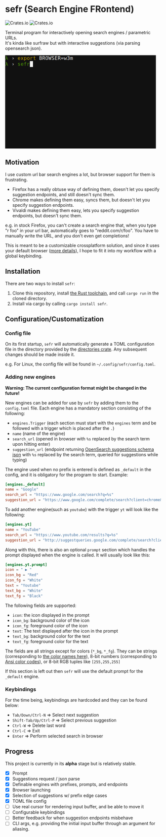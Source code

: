 # sefr (Search Engine FRontend)

![Crates.io](https://img.shields.io/crates/v/sefr.svg) ![Crates.io](https://img.shields.io/crates/d/sefr.svg)

Terminal program for interactively opening search engines / parametric URLs.  
It's kinda like surfraw but with interactive suggestions (via parsing opensearch json).

![](https://github.com/efskap/sefr/raw/master/demo.gif "demo gif")

## Motivation

I use custom url bar search engines a lot, but browser support for them is frustrating.

 - Firefox has a really obtuse way of defining them, doesn't let you specify suggestion endpoints, and still doesn't sync them.
 - Chrome makes defining them easy, syncs them, but doesn't let you specify suggestion endpoints.
 - Vivaldi makes defining them easy, lets you specify suggestion endpoints, but doesn't sync them.

e.g. in stock Firefox, you can't create a search engine that, when you type "r foo" in your url bar, automatically goes to "reddit.com/r/foo".
You have to manually write the URL, and you don't even get completions!

This is meant to be a customizable crossplatform solution, and since it uses your default browser ([more details](https://github.com/amodm/webbrowser-rs#examples)), I hope to fit it into my workflow with a global keybinding.

## Installation

There are two ways to install `sefr`:
1. Clone this repository, install [the Rust toolchain](https://rustup.rs/), and call `cargo run` in the cloned directory.
2. Install via cargo by calling `cargo install sefr`.


## Configuration/Customatization

### Config file
On its first startup, `sefr` will automatically generate a TOML configuration file in the directory provided by the [directories crate](https://crates.io/crates/directories). Any subsequent changes should be made inside it.

e.g. For Linux, the config file will be found in `~/.config/sefr/config.toml`.

### Adding new engines
__Warning: The current configuration format might be changed in the future!__

New engines can be added for use by `sefr` by adding them to the `config.toml` file. Each engine has a mandatory section consisting of the following:

- `engines.Trigger` (each section must start with the `engines` term and be followed with a trigger which is placed after the `.`)
- `name` (name of the engine)
- `search_url` (opened in browser with `%s` replaced by the search term upon hitting enter)
- `suggestion_url` (endpoint returning [OpenSearch suggestions schema json](http://www.opensearch.org/Specifications/OpenSearch/Extensions/Suggestions) with `%s` replaced by the search term, queried for suggestions while typing)

The engine used when no prefix is entered is defined as `_default` in the config, and it is obligatory for the program to start. Example:

```toml
[engines._default]
name = "Google"
search_url = "https://www.google.com/search?q=%s"
suggestion_url = "https://www.google.com/complete/search?client=chrome&q=%s"
```

To add another engine(such as `youtube`) with the trigger `yt` will look like the following:
```toml
[engines.yt]
name = "YouTube"
search_url = "https://www.youtube.com/results?q=%s"
suggestion_url = "http://suggestqueries.google.com/complete/search?client=firefox&ds=yt&q=%s"
```

Along with this, there is also an optional `prompt` section which handles the prompt displayed when the engine is called. It will usually look like this:
```toml
[engines.yt.prompt]
icon = " ▶ "
icon_bg = "Red"
icon_fg = "White"
text = "Youtube"
text_bg = "White"
text_fg = "Black"
```

The following fields are supported:
- `icon`: the icon displayed in the prompt
- `icon_bg`: background color of the icon
- `icon_fg`: foreground color of the icon
- `text`: The text displayed after the icon in the prompt
- `text_bg`: background color for the text
- `text_fg`: foreground color for the text

The fields are all strings except for colors (`*_bg`, `*_fg`). They can be strings (corresponding to [the color names here](https://github.com/TimonPost/crossterm/blob/master/crossterm_style/src/enums/color.rs)), 8-bit numbers (corresponding to [Ansi color codes](https://jonasjacek.github.io/colors/)), or 8-bit RGB tuples like `[255,255,255]`

If this section is left out then `sefr` will use the default prompt for the `_default` engine.

### Keybindings

For the time being, keybindings are hardcoded and they can be found below:

- `Tab/Down/Ctrl-N` => Select next suggestion
- `Shift-Tab/Up/Ctrl-P` => Select previous suggestion
- `Ctrl-W` => Delete last word
- `Ctrl-C` => Exit
- `Enter` => Perform selected search in browser

## Progress

This project is currently in its **alpha** stage but is relatively stable.

- [x] Prompt
- [x] Suggestions request / json parse
- [x] Definable engines with prefixes, prompts, and endpoints
- [x] Browser launching
- [x] Selection of suggestions w/ prefix edge cases
- [x] TOML file config
- [ ] Use real cursor for rendering input buffer, and be able to move it
- [ ] Configurable keybindings
- [ ] Better feedback for when suggestion endpoints misbehave
- [ ] CLI args, e.g. providing the initial input buffer through an argument for aliasing.
